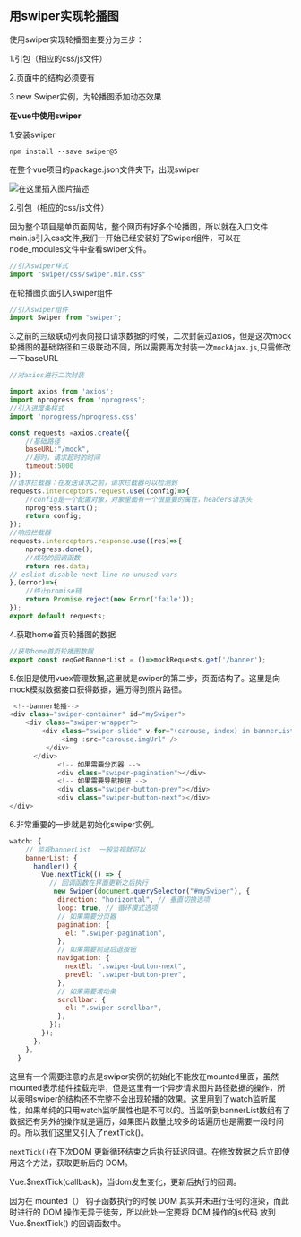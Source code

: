 ## 用swiper实现轮播图

使用swiper实现轮播图主要分为三步：

1.引包（相应的css/js文件）

2.页面中的结构必须要有

3.new Swiper实例，为轮播图添加动态效果

**在vue中使用swiper**

1.安装swiper

`npm install --save swiper@5`

在整个vue项目的package.json文件夹下，出现swiper

![在这里插入图片描述](https://img-blog.csdnimg.cn/6e9eed87f3fd48339ebadf741289a3c8.png#pic_center)



2.引包（相应的css/js文件）

因为整个项目是单页面网站，整个网页有好多个轮播图，所以就在入口文件main.js引入css文件,我们一开始已经安装好了Swiper组件，可以在node_modules文件中查看swiper文件。

```js
//引入swiper样式
import "swiper/css/swiper.min.css"
```

在轮播图页面引入swiper组件

```js
//引入swiper组件
import Swiper from "swiper";
```

3.之前的三级联动列表向接口请求数据的时候，二次封装过axios，但是这次mock轮播图的基础路径和三级联动不同，所以需要再次封装一次`mockAjax.js`,只需修改一下baseURL

```js
//对axios进行二次封装

import axios from 'axios';
import nprogress from 'nprogress';
//引入进度条样式
import 'nprogress/nprogress.css'

const requests =axios.create({
    //基础路径
    baseURL:"/mock",
    //超时，请求超时的时间
    timeout:5000
});
//请求拦截器：在发送请求之前，请求拦截器可以检测到
requests.interceptors.request.use((config)=>{
    //config是一个配置对象，对象里面有一个很重要的属性，headers请求头
    nprogress.start();
    return config;
});
//响应拦截器
requests.interceptors.response.use((res)=>{
    nprogress.done();
    //成功的回调函数
    return res.data;
// eslint-disable-next-line no-unused-vars
},(error)=>{
    //终止promise链
    return Promise.reject(new Error('faile'));
});
export default requests; 
```

4.获取home首页轮播图的数据

```js
//获取home首页轮播图数据
export const reqGetBannerList = ()=>mockRequests.get('/banner');
```

5.依旧是使用vuex管理数据,这里就是swiper的第二步，页面结构了。这里是向mock模拟数据接口获得数据，遍历得到照片路径。

```js
 <!--banner轮播-->
<div class="swiper-container" id="mySwiper">
    <div class="swiper-wrapper">
        <div class="swiper-slide" v-for="(carouse, index) in bannerList":key="carouse.id">
             <img :src="carouse.imgUrl" />
         </div>
      </div>
            <!-- 如果需要分页器 -->
            <div class="swiper-pagination"></div>
            <!-- 如果需要导航按钮 -->
            <div class="swiper-button-prev"></div>
            <div class="swiper-button-next"></div>
</div>
```

6.非常重要的一步就是初始化swiper实例。

```js
watch: {
    // 监视bannerList  一般监视就可以
    bannerList: {
      handler() {
        Vue.nextTick(() => {
          // 回调函数在界面更新之后执行
           new Swiper(document.querySelector("#mySwiper"), {
            direction: "horizontal", // 垂直切换选项
            loop: true, // 循环模式选项
            // 如果需要分页器
            pagination: {
              el: ".swiper-pagination",
            },
            // 如果需要前进后退按钮
            navigation: {
              nextEl: ".swiper-button-next",
              prevEl: ".swiper-button-prev",
            },
            // 如果需要滚动条
            scrollbar: {
              el: ".swiper-scrollbar",
            },
          });
        });
      },
    },
  }
```

这里有一个需要注意的点是swiper实例的初始化不能放在mounted里面，虽然mounted表示组件挂载完毕，但是这里有一个异步请求图片路径数据的操作，所以表明swiper的结构还不完整不会出现轮播的效果。这里用到了watch监听属性，如果单纯的只用watch监听属性也是不可以的。当监听到bannerList数组有了数据还有另外的操作就是遍历，如果图片数量比较多的话遍历也是需要一段时间的。所以我们这里又引入了nextTick()。

`nextTick()`在下次DOM 更新循环结束之后执行延迟回调。在修改数据之后立即使用这个方法，获取更新后的 DOM。

Vue.$nextTick(callback)，当dom发生变化，更新后执行的回调。

因为在 mounted（） 钩子函数执行的时候 DOM 其实并未进行任何的渲染，而此时进行的 DOM 操作无异于徒劳，所以此处一定要将 DOM 操作的js代码 放到 Vue.$nextTick() 的回调函数中。



